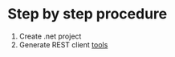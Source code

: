 # Step by step procedure

1. Create .net project
1. Generate REST client [tools](2_code_generation.md)


